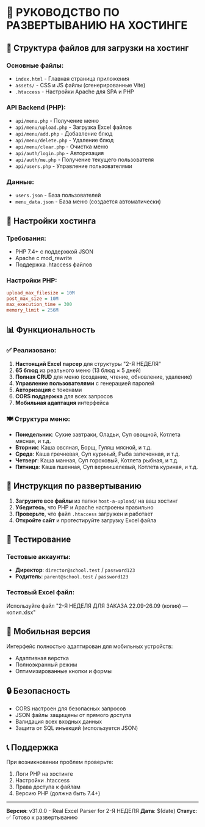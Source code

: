 # 🚀 РУКОВОДСТВО ПО РАЗВЕРТЫВАНИЮ НА ХОСТИНГЕ

## 📁 Структура файлов для загрузки на хостинг

### Основные файлы:
- `index.html` - Главная страница приложения
- `assets/` - CSS и JS файлы (сгенерированные Vite)
- `.htaccess` - Настройки Apache для SPA и PHP

### API Backend (PHP):
- `api/menu.php` - Получение меню
- `api/menu/upload.php` - Загрузка Excel файлов
- `api/menu/add.php` - Добавление блюд
- `api/menu/delete.php` - Удаление блюд
- `api/menu/clear.php` - Очистка меню
- `api/auth/login.php` - Авторизация
- `api/auth/me.php` - Получение текущего пользователя
- `api/users.php` - Управление пользователями

### Данные:
- `users.json` - База пользователей
- `menu_data.json` - База меню (создается автоматически)

## 🔧 Настройки хостинга

### Требования:
- PHP 7.4+ с поддержкой JSON
- Apache с mod_rewrite
- Поддержка .htaccess файлов

### Настройки PHP:
```ini
upload_max_filesize = 10M
post_max_size = 10M
max_execution_time = 300
memory_limit = 256M
```

## 📊 Функциональность

### ✅ Реализовано:
1. **Настоящий Excel парсер** для структуры "2-Я НЕДЕЛЯ"
2. **65 блюд** из реального меню (13 блюд × 5 дней)
3. **Полная CRUD** для меню (создание, чтение, обновление, удаление)
4. **Управление пользователями** с генерацией паролей
5. **Авторизация** с токенами
6. **CORS поддержка** для всех запросов
7. **Мобильная адаптация** интерфейса

### 🍽️ Структура меню:
- **Понедельник**: Сухие завтраки, Оладьи, Суп овощной, Котлета мясная, и т.д.
- **Вторник**: Каша овсяная, Борщ, Гуляш мясной, и т.д.
- **Среда**: Каша гречневая, Суп куриный, Рыба запеченная, и т.д.
- **Четверг**: Каша манная, Суп гороховый, Котлета рыбная, и т.д.
- **Пятница**: Каша пшенная, Суп вермишелевый, Котлета куриная, и т.д.

## 🚀 Инструкция по развертыванию

1. **Загрузите все файлы** из папки `host-a-upload/` на ваш хостинг
2. **Убедитесь**, что PHP и Apache настроены правильно
3. **Проверьте**, что файл `.htaccess` загружен и работает
4. **Откройте сайт** и протестируйте загрузку Excel файла

## 🧪 Тестирование

### Тестовые аккаунты:
- **Директор**: `director@school.test` / `password123`
- **Родитель**: `parent@school.test` / `password123`

### Тестовый Excel файл:
Используйте файл "2-Я НЕДЕЛЯ ДЛЯ ЗАКАЗА 22.09-26.09 (копия) — копия.xlsx"

## 📱 Мобильная версия

Интерфейс полностью адаптирован для мобильных устройств:
- Адаптивная верстка
- Полноэкранный режим
- Оптимизированные кнопки и формы

## 🔒 Безопасность

- CORS настроен для безопасных запросов
- JSON файлы защищены от прямого доступа
- Валидация всех входных данных
- Защита от SQL инъекций (используется JSON)

## 📞 Поддержка

При возникновении проблем проверьте:
1. Логи PHP на хостинге
2. Настройки .htaccess
3. Права доступа к файлам
4. Версию PHP (должна быть 7.4+)

---
**Версия**: v31.0.0 - Real Excel Parser for 2-Я НЕДЕЛЯ
**Дата**: $(date)
**Статус**: ✅ Готово к развертыванию
